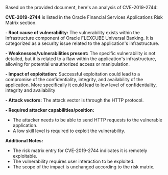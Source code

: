 Based on the provided document, here's an analysis of CVE-2019-2744:

**CVE-2019-2744** is listed in the Oracle Financial Services Applications Risk Matrix section.

**- Root cause of vulnerability:** The vulnerability exists within the Infrastructure component of Oracle FLEXCUBE Universal Banking. It is categorized as a security issue related to the application's infrastructure.

**- Weaknesses/vulnerabilities present:** The specific vulnerability is not detailed, but it is related to a flaw within the application's infrastructure, allowing for potential unauthorized access or manipulation.

**- Impact of exploitation:** Successful exploitation could lead to a compromise of the confidentiality, integrity, and availability of the application. More specifically it could lead to low level of confidentiality, integrity and availability

**- Attack vectors:** The attack vector is through the HTTP protocol.

**- Required attacker capabilities/position:**
  - The attacker needs to be able to send HTTP requests to the vulnerable application.
  -  A low skill level is required to exploit the vulnerability.

**Additional Notes:**

- The risk matrix entry for CVE-2019-2744 indicates it is remotely exploitable.
- The vulnerability requires user interaction to be exploited.
- The scope of the impact is unchanged according to the risk matrix.